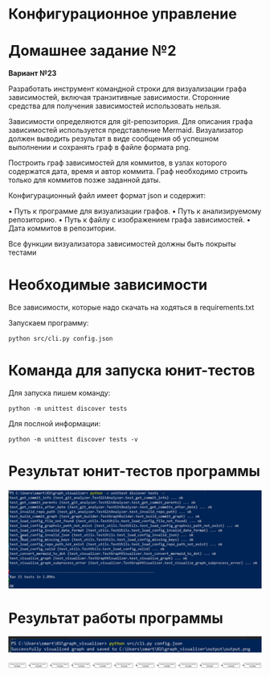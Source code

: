 # Конфигурационное управление

# Домашнее задание №2

**Вариант №23**

Разработать инструмент командной строки для визуализации графа
зависимостей, включая транзитивные зависимости. Сторонние средства для
получения зависимостей использовать нельзя.

Зависимости определяются для git-репозитория. Для описания графа
зависимостей используется представление Mermaid. Визуализатор должен
выводить результат в виде сообщения об успешном выполнении и сохранять граф
в файле формата png.

Построить граф зависимостей для коммитов, в узлах которого содержатся
дата, время и автор коммита. Граф необходимо строить только для коммитов
позже заданной даты.

Конфигурационный файл имеет формат json и содержит:

• Путь к программе для визуализации графов.
• Путь к анализируемому репозиторию.
• Путь к файлу с изображением графа зависимостей.
• Дата коммитов в репозитории.

Все функции визуализатора зависимостей должны быть покрыты тестами

# Необходимые зависимости

Все зависимости, которые надо скачать на ходяться в requirements.txt

Запускаем программу:

```
python src/cli.py config.json
```

# Команда для запуска юнит-тестов

Для запуска пишем команду:

```
python -m unittest discover tests
```

Для послной информации:

```
python -m unittest discover tests -v
```

# Результат юнит-тестов программы

![art](https://github.com/Klombik/HM2KU/blob/7f8a8248d6e784f508e4421f8a92e8c71bb20b01/un2.png)

# Результат работы программы

![art](https://github.com/Klombik/HM2KU/blob/c9834196db936c949c08f4cab3daf813c8922d69/pr2.png)

![art](https://github.com/Klombik/HM2KU/blob/225bb7667074bebbcd031a676f53174c24cdccf6/output.png)
